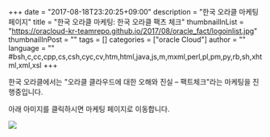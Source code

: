 +++
date = "2017-08-18T23:20:25+09:00"
description = "한국 오라클 마케팅 페이지"
title = "한국 오라클 마케팅: 한국 오라클 팩츠 체크"
thumbnailInList = "https://oracloud-kr-teamrepo.github.io/2017/08/oracle_fact/logoinlist.jpg"
thumbnailInPost = ""
tags = []
categories = ["oracle Cloud"]
author = ""
language = ""  #bsh,c,cc,cpp,cs,csh,cyc,cv,htm,html,java,js,m,mxml,perl,pl,pm,py,rb,sh,xhtml,xml,xsl
+++

한국 오라클에서는 "오라클 클라우드에 대한 오해와 진실 – 팩트체크"라는 마케팅을 진행중입니다.

아래 아미지를 클릭하시면 마케팅 페이지로 이동합니다.

[![](https://oracloud-kr-teamrepo.github.io/2017/08/oracle_fact/img01.jpg)](http://www.regist-event.com/oracle/2017/factcheck/)
